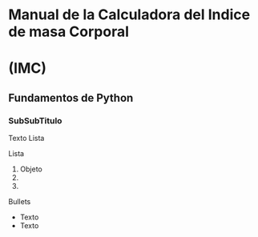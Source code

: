 
# Manual de la Calculadora del Indice de masa Corporal 
# (IMC)
## Fundamentos de Python  
### SubSubTitulo
  Texto
  Lista
  
  Lista
  1. Objeto
  2.
  3.

  Bullets
  - Texto
  - Texto
